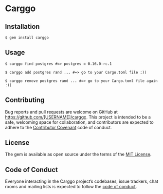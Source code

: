 # Carggo

## Installation

    $ gem install carggo

## Usage

    $ carggo find postgres #=> postgres = 0.16.0-rc.1

    $ carggo add postgres rand ... #=> go to your Cargo.toml file :))

    $ carggo remove postgres rand ... #=> go to your Cargo.toml file again :))



## Contributing

Bug reports and pull requests are welcome on GitHub at https://github.com/[USERNAME]/carggo. This project is intended to be a safe, welcoming space for collaboration, and contributors are expected to adhere to the [Contributor Covenant](http://contributor-covenant.org) code of conduct.

## License

The gem is available as open source under the terms of the [MIT License](https://opensource.org/licenses/MIT).

## Code of Conduct

Everyone interacting in the Carggo project’s codebases, issue trackers, chat rooms and mailing lists is expected to follow the [code of conduct](https://github.com/[USERNAME]/carggo/blob/master/CODE_OF_CONDUCT.md).
